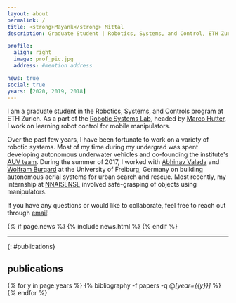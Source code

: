 ```yaml
---
layout: about
permalink: /
title: <strong>Mayank</strong> Mittal
description: Graduate Student | Robotics, Systems, and Control, ETH Zurich

profile:
  align: right
  image: prof_pic.jpg
  address: #mention address

news: true
social: true
years: [2020, 2019, 2018]
---
```


I am a graduate student in the Robotics, Systems, and Controls program at ETH Zurich.
As a part of the [Robotic Systems Lab](https://rsl.ethz.ch/), headed by
[Marco Hutter](http://www.rsl.ethz.ch/the-lab/people/person-detail.html?persid=121911),
I work on learning robot control for mobile manipulators.

Over the past few years, I have been fortunate to work on a variety of robotic systems. Most of my time
during my undergrad was spent developing autonomous underwater vehicles and co-founding the institute's [AUV team](https://auviitk.com).
During the summer of 2017, I worked with [Abhinav Valada](http://www2.informatik.uni-freiburg.de/~valada/) and [Wolfram Burgard](http://www2.informatik.uni-freiburg.de/~burgard/) at the University of Freiburg, Germany on building autonomous aerial systems for urban search and rescue. Most recently, my internship at [NNAISENSE](https://nnaisense.com/) involved safe-grasping of objects using manipulators.

If you have any questions or would like to collaborate, feel free to reach out through
[email](mailto:mittalma@ethz.ch)!

<div class="post">

  {% if page.news %}
    {% include news.html %}
  {% endif %}

</div>

---

{: #publications}
## __publications__

{% for y in page.years %}
  {% bibliography -f papers -q @*[year={{y}}]* %}
{% endfor %}
